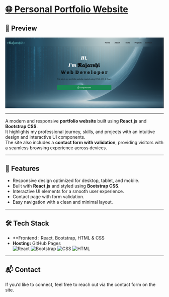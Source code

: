 # [🌐 Personal Portfolio Website](https://rajarshi42.github.io/MyPortfolio)

## 📸 Preview
![Portfolio Preview](https://github.com/Rajarshi42/MyPortfolio/blob/main/public/mainpage.png)  

---

A modern and responsive **portfolio website** built using **React.js** and **Bootstrap CSS**.  
It highlights my professional journey, skills, and projects with an intuitive design and interactive UI components.  
The site also includes a **contact form with validation**, providing visitors with a seamless browsing experience across devices.

---

## 🚀 Features
- Responsive design optimized for desktop, tablet, and mobile.
- Built with **React.js** and styled using **Bootstrap CSS**.
- Interactive UI elements for a smooth user experience.
- Contact page with form validation.
- Easy navigation with a clean and minimal layout.

---

## 🛠️ Tech Stack
- **Frontend : React, Bootstrap, HTML & CSS
- **Hosting:** GitHub Pages  
![React](https://img.shields.io/badge/React-18-blue?logo=react)
![Bootstrap](https://img.shields.io/badge/Bootstrap-5-purple?logo=bootstrap)
![CSS](https://img.shields.io/badge/CSS-5-blue)
![HTML](https://img.shields.io/badge/HTML-6-orange)
---

## 📬 Contact
If you’d like to connect, feel free to reach out via the contact form on the site.
